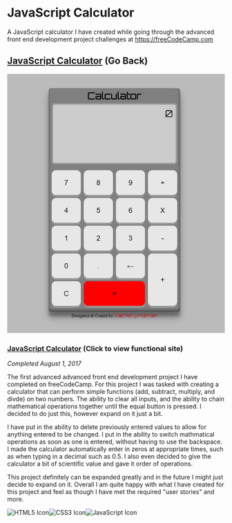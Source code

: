 # JavaScript Calculator

A JavaScript calculator I have created while going through the advanced front end development project challenges at https://freeCodeCamp.com

## [JavaScript Calculator](https://github.com/Squibs/freeCodeCamp/tree/master/Front%20End%20Development%20Certification#javascript-calculator) (Go Back)

<a href="https://squibs.github.io/js-calculator" tart="_blank"><img src="img/screenshot-js-calculator.png" height="600" alt="Screnshot of my JavaScript calculator app / website"/></a>

### [JavaScript Calculator](https://squibs.github.io/js-calculator/) (Click to view functional site)

<em>Completed August 1, 2017</em>

The first advanced advanced front end development project I have completed on freeCodeCamp. For this project I was tasked with creating a calculator that can perform simple functions (add, subtract, multiply, and divde) on two numbers. The ability to clear all inputs, and the ability to chain mathematical operations together until the equal button is pressed. I decided to do just this, however expand on it just a bit.

I have put in the ability to delete previously entered values to allow for anything entered to be changed. I put in the ability to switch mathmatical operations as soon as one is entered, without having to use the backspace. I made the calculator automatically enter in zeros at appropriate times, such as when typing in a decimal such as 0.5. I also even decided to give the calculator a bit of scientific value and gave it order of operations.

This project definitely can be expanded greatly and in the future I might just decide to expand on it. Overall I am quite happy with what I have created for this project and feel as though I have met the required "user stories" and more.

<img src="https://cdn.rawgit.com/Squibs/Squibs.github.io/1bdd9917/img/icon-html5.svg" height="40" alt="HTML5 Icon"/><img src="https://cdn.rawgit.com/Squibs/Squibs.github.io/1bdd9917/img/icon-css3.svg" height="40" alt="CSS3 Icon"/><img src="https://cdn.rawgit.com/Squibs/Squibs.github.io/master/img/icon-javascript.svg" height="40" alt="JavaScript Icon"/>
